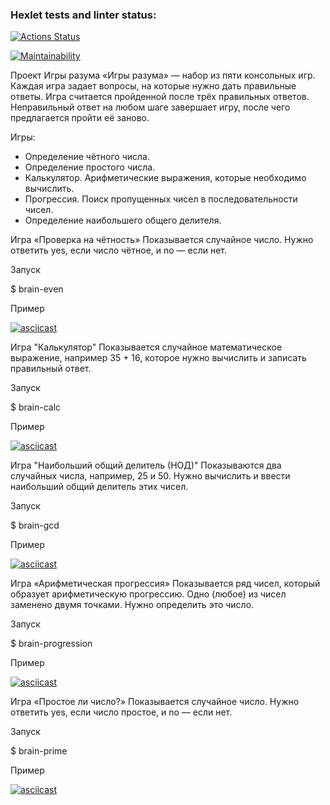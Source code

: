 ### Hexlet tests and linter status:
[![Actions Status](https://github.com/EvgenyAleksov/python-project-49/actions/workflows/hexlet-check.yml/badge.svg)](https://github.com/EvgenyAleksov/python-project-49/actions)


[![Maintainability](https://api.codeclimate.com/v1/badges/da1d813750c6909348f7/maintainability)](https://codeclimate.com/github/EvgenyAleksov/python-project-49/maintainability)


Проект Игры разума
«Игры разума» — набор из пяти консольных игр.
Каждая игра задает вопросы, на которые нужно дать правильные ответы.
Игра считается пройденной после трёх правильных ответов.
Неправильный ответ на любом шаге завершает игру, после чего предлагается пройти её заново.


Игры:
* Определение чётного числа.
* Определение простого числа.
* Калькулятор. Арифметические выражения, которые необходимо вычислить.
* Прогрессия. Поиск пропущенных чисел в последовательности чисел.
* Определение наибольшего общего делителя.


Игра «Проверка на чётность»
Показывается случайное число.
Нужно ответить yes, если число чётное, и no — если нет.

Запуск

$ brain-even

Пример

[![asciicast](https://asciinema.org/a/yziIELOXd2UKsSf2kejL6DrDi.svg)](https://asciinema.org/a/yziIELOXd2UKsSf2kejL6DrDi)


Игра "Калькулятор"
Показывается случайное математическое выражение, например 35 + 16, которое нужно вычислить и записать правильный ответ.

Запуск

$ brain-calc

Пример

[![asciicast](https://asciinema.org/a/enJSpsEAVdWmwPUTWyEEcFXXT.svg)](https://asciinema.org/a/enJSpsEAVdWmwPUTWyEEcFXXT)


Игра "Наибольший общий делитель (НОД)"
Показываются два случайных числа, например, 25 и 50.
Нужно вычислить и ввести наибольший общий делитель этих чисел.

Запуск

$ brain-gcd

Пример

[![asciicast](https://asciinema.org/a/Sn307pUZ00jLQeHPggeu3EO35.svg)](https://asciinema.org/a/Sn307pUZ00jLQeHPggeu3EO35)


Игра «Арифметическая прогрессия»
Показывается ряд чисел, который образует арифметическую прогрессию.
Одно (любое) из чисел заменено двумя точками.
Нужно определить это число.

Запуск

$ brain-progression

Пример

[![asciicast](https://asciinema.org/a/W0I29PozhRv6HxO2LpeaUGnxZ.svg)](https://asciinema.org/a/W0I29PozhRv6HxO2LpeaUGnxZ)


Игра «Простое ли число?»
Показывается случайное число.
Нужно ответить yes, если число простое, и no — если нет.

Запуск

$ brain-prime

Пример

[![asciicast](https://asciinema.org/a/bdlqQsmKVwKcr1ib1SvpFYZuf.svg)](https://asciinema.org/a/bdlqQsmKVwKcr1ib1SvpFYZuf)
